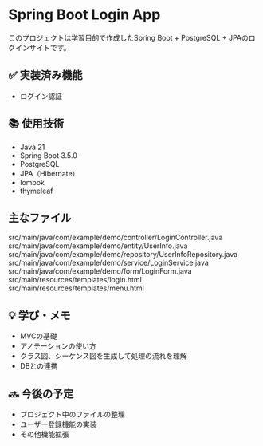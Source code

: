# Spring Boot Login App
このプロジェクトは学習目的で作成したSpring Boot + PostgreSQL + JPAのログインサイトです。

## ✅ 実装済み機能
- ログイン認証

## 📚 使用技術
- Java 21
- Spring Boot 3.5.0
- PostgreSQL
- JPA（Hibernate）
- lombok
- thymeleaf

## 主なファイル
src/main/java/com/example/demo/controller/LoginController.java
src/main/java/com/example/demo/entity/UserInfo.java
src/main/java/com/example/demo/repository/UserInfoRepository.java
src/main/java/com/example/demo/service/LoginService.java
src/main/java/com/example/demo/form/LoginForm.java
src/main/resources/templates/login.html
src/main/resources/templates/menu.html

## 💡 学び・メモ
- MVCの基礎
- アノテーションの使い方
- クラス図、シーケンス図を生成して処理の流れを理解
- DBとの連携

## 🔜 今後の予定
- プロジェクト中のファイルの整理
- ユーザー登録機能の実装
- その他機能拡張
